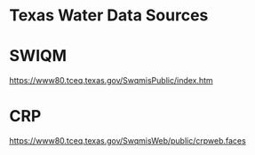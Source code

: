 # Texas Water Data Sources

# SWIQM
https://www80.tceq.texas.gov/SwqmisPublic/index.htm

# CRP 
https://www80.tceq.texas.gov/SwqmisWeb/public/crpweb.faces
